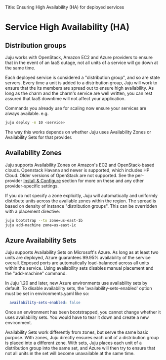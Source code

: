 Title: Ensuring High Availability (HA) for deployed services


# Service High Availability (HA)


## Distribution groups
Juju works with OpenStack, Amazon EC2 and Azure providers to ensure that in
the event of an IaaS outage, not all units of a service will go down at the
same time.

Each deployed service is considered a "distribution group", and so are state
servers.  Every time a unit is added to a distribution group, Juju will work to
ensure that the its members are spread out to ensure high availability.  As
long as the charm and the charm's service are well written, you can rest
assured that IaaS downtime will not affect your application.

Commands you already use for scaling now ensure your services are always
available. e.g.

```bash
juju deploy -n 10 <service>
```

The way this works depends on whether Juju uses Availability Zones or
Availability Sets for that provider.


## Availability Zones

Juju supports Availability Zones on Amazon's EC2 and OpenStack-based clouds.
Openstack Havana and newer is supported, which includes HP Cloud. Older
versions of OpenStack are not supported. See the per-provider [Install &
Configure](./getting-started.html) section for more on these and any other
provider-specific settings.

If you do not specify a zone explicitly, Juju will automatically and uniformly
distribute units across the available zones within the region. The spread is
based on density of instance "distribution groups". This can be overridden
with a placement directive:

```bash
juju bootstrap --to zone=us-east-1b
juju add-machine zone=us-east-1c
```


## Azure Availability Sets

Juju supports Availability Sets on Microsoft's Azure.  As long as at least two
units are deployed, Azure guarantees 99.95% availability of the service
overall.  Exposed ports are automatically load-balanced across all units within
the service.  Using availability sets disables manual placement and the
"add-machine" command.

In Juju 1.20 and later, new Azure environments use availability sets by
default. To disable availability sets, the 'availability-sets-enabled' option
must be set in environments.yaml like so:

```yaml
  availability-sets-enabled: false
```

Once an environment has been bootstrapped, you cannot change whether it uses
availability sets.  You would have to tear it down and create a new
environment.

Availability Sets work differently from zones, but serve the same basic
purpose.  With zones, Juju directly ensures each unit of a distribution group
is placed into a different zone.  With sets, Juju places each unit of a
distribution group into the same set, and Azure will then try to ensure that
not all units in the set will become unavailable at the same time.
